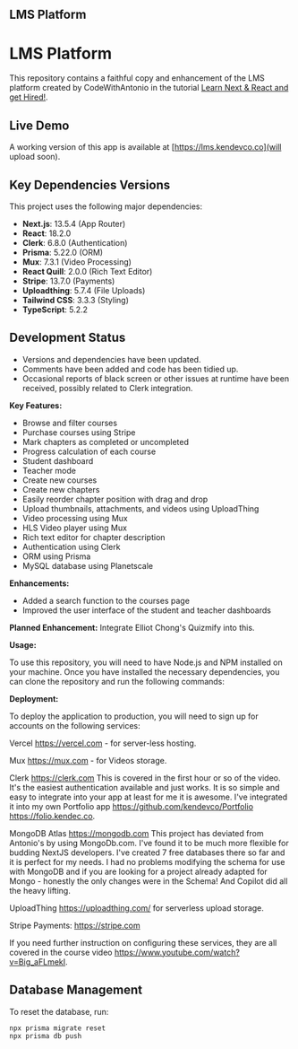 ## LMS Platform

# LMS Platform

This repository contains a faithful copy and enhancement of the LMS platform created by CodeWithAntonio in the tutorial [Learn Next & React and get Hired!](https://www.youtube.com/watch?v=Big_aFLmekI).

## Live Demo

A working version of this app is available at [https://lms.kendevco.co](will upload soon).

## Key Dependencies Versions

This project uses the following major dependencies:

- **Next.js**: 13.5.4 (App Router)
- **React**: 18.2.0
- **Clerk**: 6.8.0 (Authentication)
- **Prisma**: 5.22.0 (ORM)
- **Mux**: 7.3.1 (Video Processing)
- **React Quill**: 2.0.0 (Rich Text Editor)
- **Stripe**: 13.7.0 (Payments)
- **Uploadthing**: 5.7.4 (File Uploads)
- **Tailwind CSS**: 3.3.3 (Styling)
- **TypeScript**: 5.2.2

## Development Status

- Versions and dependencies have been updated.
- Comments have been added and code has been tidied up.
- Occasional reports of black screen or other issues at runtime have been received, possibly related to Clerk integration.


**Key Features:**

* Browse and filter courses
* Purchase courses using Stripe
* Mark chapters as completed or uncompleted
* Progress calculation of each course
* Student dashboard
* Teacher mode
* Create new courses
* Create new chapters
* Easily reorder chapter position with drag and drop
* Upload thumbnails, attachments, and videos using UploadThing
* Video processing using Mux
* HLS Video player using Mux
* Rich text editor for chapter description
* Authentication using Clerk
* ORM using Prisma
* MySQL database using Planetscale

**Enhancements:**

* Added a search function to the courses page
* Improved the user interface of the student and teacher dashboards

**Planned Enhancement:**
Integrate Elliot Chong's Quizmify into this.

**Usage:**

To use this repository, you will need to have Node.js and NPM installed on your machine. Once you have installed the necessary dependencies, you can clone the repository and run the following commands:

**Deployment:**

To deploy the application to production, you will need to sign up for accounts on the following services:

Vercel https://vercel.com - for server-less hosting.

Mux https://mux.com - for Videos storage. 

Clerk https://clerk.com This is covered in the first hour or so of the video. It's the easiest 
authentication available and just works. It is so simple and easy to integrate into your app at least for 
me it is awesome. I've integrated it into my own Portfolio app https://github.com/kendevco/Portfolio https://folio.kendec.co. 

MongoDB Atlas https://mongodb.com This project has deviated from Antonio's by using MongoDb.com. I've 
found it to be much more flexible for budding NextJS developers. I've created 7 free databases there
so far and it is perfect for my needs. I had no problems modifying the schema for use with MongoDB and 
if you are looking for a project already adapted for Mongo - honestly the only changes were in the 
Schema! And Copilot did all the heavy lifting.  

UploadThing https://uploadthing.com/ for serverless upload storage.

Stripe Payments: https://stripe.com

If you need further instruction on configuring these services, they are all covered in the course
video https://www.youtube.com/watch?v=Big_aFLmekI. 

## Database Management

To reset the database, run:

    npx prisma migrate reset
    npx prisma db push

